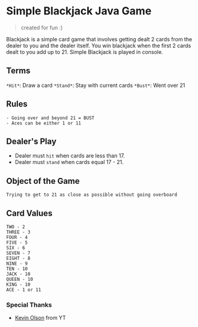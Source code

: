 # Simple Blackjack Java Game 
>created for fun :)

Blackjack is a simple card game that involves getting dealt 2 cards from the dealer to you and the dealer itself. You win blackjack when the first 2 cards dealt to you add up to 21. Simple Blackjack is played in console.

## Terms
`*Hit*`: Draw a card
`*Stand*`: Stay with current cards
`*Bust*`: Went over 21

## Rules
```
- Going over and beyond 21 = BUST
- Aces can be either 1 or 11
```

## Dealer's Play
- Dealer must `hit` when cards are less than 17.
- Dealer must `stand` when cards equal 17 - 21.

## Object of the Game
`Trying to get to 21 as close as possible without going overboard`

## Card Values
```
TWO - 2
THREE - 3
FOUR - 4
FIVE - 5
SIX - 6
SEVEN - 7
EIGHT - 8
NINE - 9
TEN - 10
JACK - 10
QUEEN - 10
KING - 10
ACE - 1 or 11
```

### Special Thanks
- [Kevin Olson](https://www.youtube.com/watch?v=xLhgqPUHoVs) from YT




